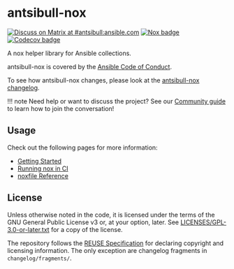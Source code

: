 <!--
Copyright (c) Ansible Project
GNU General Public License v3.0+ (see LICENSES/GPL-3.0-or-later.txt or https://www.gnu.org/licenses/gpl-3.0.txt)
SPDX-License-Identifier: GPL-3.0-or-later
-->

# antsibull-nox

[![Discuss on Matrix at #antsibull:ansible.com](https://img.shields.io/matrix/antsibull:ansible.com.svg?server_fqdn=ansible-accounts.ems.host&label=Discuss%20on%20Matrix%20at%20%23antsibull:ansible.com&logo=matrix)](https://matrix.to/#/#antsibull:ansible.com)
[![Nox badge](https://github.com/ansible-community/antsibull-nox/workflows/nox/badge.svg?event=push&branch=main)](https://github.com/ansible-community/antsibull-nox/actions?query=workflow%3A%22nox%22+branch%3Amain)
[![Codecov badge](https://img.shields.io/codecov/c/github/ansible-community/antsibull-nox)](https://codecov.io/gh/ansible-community/antsibull-nox)

A nox helper library for Ansible collections.

antsibull-nox is covered by the [Ansible Code of Conduct](https://docs.ansible.com/ansible/latest/community/code_of_conduct.html).

To see how antsibull-nox changes, please look at the
[antsibull-nox changelog](https://github.com/ansible-community/antsibull-nox/blob/main/CHANGELOG.md).

!!! note
    Need help or want to discuss the project? See our [Community guide](community.md) to learn how to join the conversation!

## Usage

Check out the following pages for more information:

* [Getting Started](getting-started.md)
* [Running nox in CI](nox-in-ci.md)
* [noxfile Reference](reference.md)

## License

Unless otherwise noted in the code, it is licensed under the terms of the GNU
General Public License v3 or, at your option, later. See
[LICENSES/GPL-3.0-or-later.txt](https://github.com/ansible-community/antsibull-nox/tree/main/LICENSE)
for a copy of the license.

The repository follows the [REUSE Specification](https://reuse.software/spec/) for declaring copyright and
licensing information. The only exception are changelog fragments in ``changelog/fragments/``.
